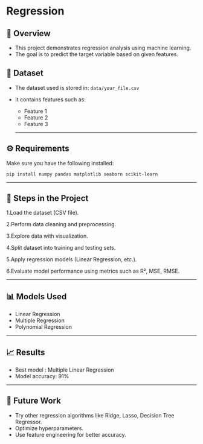 # Regression 

## 📌 Overview  
- This project demonstrates regression analysis using machine learning.
- The goal is to predict the target variable based on given features.  

## 📂 Dataset  
- The dataset used is stored in: `data/your_file.csv`  
- It contains features such as:  
  - Feature 1  
  - Feature 2  
  - Feature 3


  ---

## ⚙️ Requirements  
Make sure you have the following installed:  

    pip install numpy pandas matplotlib seaborn scikit-learn
---
## 🚀 Steps in the Project

1.Load the dataset (CSV file).

2.Perform data cleaning and preprocessing.

3.Explore data with visualization.

4.Split dataset into training and testing sets.

5.Apply regression models (Linear Regression, etc.).

6.Evaluate model performance using metrics such as R², MSE, RMSE.

---

## 📊 Models Used

- Linear Regression
- Multiple Regression
- Polynomial Regression

---

## 📈 Results

- Best model : Multiple Linear Regression
- Model accuracy: 91%

---

## 🔮 Future Work

- Try other regression algorithms like Ridge, Lasso, Decision Tree Regressor.
- Optimize hyperparameters.
- Use feature engineering for better accuracy.
